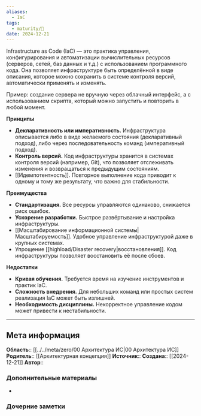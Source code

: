 ```yaml
---
aliases:
  - IaC
tags:
  - maturity/🌱
date: 2024-12-21
---
```

Infrastructure as Code (IaC) — это практика управления, конфигурирования и автоматизации вычислительных ресурсов (серверов, сетей, баз данных и т.д.) с использованием программного кода. Она позволяет инфраструктуре быть определённой в виде описания, которое можно сохранить в системе контроля версий, автоматически применять и изменять.

Пример: создание сервера не вручную через облачный интерфейс, а с использованием скрипта, который можно запустить и повторить в любой момент.

**Принципы**
- **Декларативность или императивность.** Инфраструктура описывается либо в виде желаемого состояния (декларативный подход), либо через последовательность команд (императивный подход).
- **Контроль версий.** Код инфраструктуры хранится в системах контроля версий (например, Git), что позволяет отслеживать изменения и возвращаться к предыдущим состояниям.
- [[Идемпотентность]]. Повторное выполнение кода приводит к одному и тому же результату, что важно для стабильности.

**Преимущества**
- **Стандартизация.** Все ресурсы управляются одинаково, снижается риск ошибок.
- **Ускорение разработки.** Быстрое развёртывание и настройка инфраструктуры.
- [[Масштабирование информационной системы|Масштабируемость]]. Удобное управление инфраструктурой даже в крупных системах.
- Упрощение [[highload/Disaster recovery|восстановления]]. Код инфраструктуры позволяет восстановить её после сбоев.

**Недостатки**
- **Кривая обучения.** Требуется время на изучение инструментов и практик IaC.
- **Сложность внедрения.** Для небольших команд или простых систем реализация IaC может быть излишней.
- **Необходимость дисциплины.** Некорректное управление кодом может привести к нестабильности.
***
## Мета информация
**Область**:: [[../../meta/zero/00 Архитектура ИС|00 Архитектура ИС]]
**Родитель**:: [[Архитектурная концепция]]
**Источник**:: 
**Создана**:: [[2024-12-21]]
**Автор**:: 
### Дополнительные материалы
- 

### Дочерние заметки
<!-- QueryToSerialize: LIST FROM [[]] WHERE contains(Родитель, this.file.link) or contains(parents, this.file.link) -->

